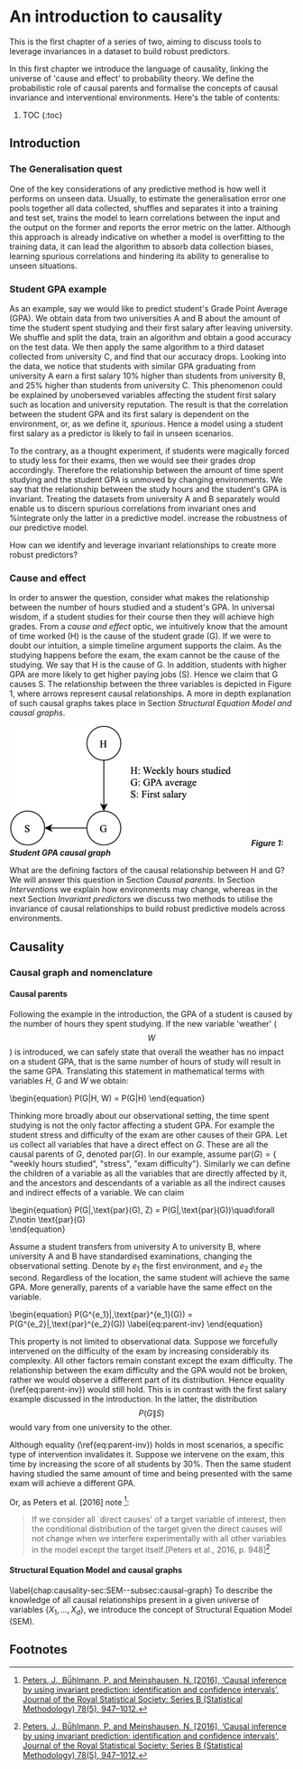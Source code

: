 # An introduction to causality

This is the first chapter of a series of two, aiming to discuss tools to leverage invariances in a dataset to build robust predictors. 

In this first chapter we introduce the language of causality, linking the universe of 'cause and effect' to probability theory. We define the probabilistic role of causal parents and formalise the concepts of causal invariance and interventional environments.
Here's the table of contents:

1. TOC
{:toc}

## Introduction
### The Generalisation quest

One of the key considerations of any predictive method is how well it performs on unseen data. Usually, to estimate the generalisation error one pools together all data collected, shuffles and separates it into a training and test set, trains the model to learn correlations between the input and the output on the former and reports the error metric on the latter. Although this approach is already indicative on whether a model is overfitting to the training data, it can lead the algorithm to absorb data collection biases, learning spurious correlations and hindering its ability to generalise to unseen situations. 

### Student GPA example
As an example, say we would like to predict student's Grade Point Average (GPA). We obtain data from two universities A and B about the amount of time the student spent studying and their first salary after leaving university. We shuffle and split the data, train an algorithm and obtain a good accuracy on the test data. We then apply the same algorithm to a third dataset collected from university C, and find that our accuracy drops. Looking into the data, we notice that students with similar GPA graduating from university A earn a first salary 10\% higher than students from university B, and 25\% higher than students from university C. This phenomenon could be explained by unoberseved variables affecting the student first salary such as location and university reputation. The result is that the correlation between the student GPA and its first salary is dependent on the environment, or, as we define it, *spurious*. Hence a model using a student first salary as a predictor is likely to fail in unseen scenarios. 

To the contrary, as a thought experiment, if students were magically forced to study less for their exams, then we would see their grades drop accordingly. Therefore the relationship between the amount of time spent studying and the student GPA is unmoved by changing environments. We say that the relationship between the study hours and the student's GPA is invariant. Treating the datasets from university A and B separately would enable us to discern spurious correlations from invariant ones and %integrate only the latter in a predictive model.
increase the robustness of our predictive model.


How can we identify and leverage invariant relationships to create more robust predictors?

### Cause and effect
In order to answer the question, consider what makes the relationship between the number of hours studied and a student's GPA. In universal wisdom, if a student studies for their course then they will achieve high grades. From a *cause and effect* optic, we intuitively know that the amount of time worked (H) is the cause of the student grade (G). If we were to doubt our intuition, a simple timeline argument supports the claim. As the studying happens before the exam, the exam cannot be the cause of the studying. We say that H is the cause of G. In addition, students with higher GPA are more likely to get higher paying jobs (S). Hence we claim that G causes S. The relationship between the three variables is depicted in Figure 1, where arrows represent causal relationships. A more in depth explanation of such causal graphs takes place in Section *Structural Equation Model and causal graphs*. 

![Student GPA causal graph](../images/2020-11-07-causality/ISO_figures-Page-1-intro-fig.jpg)
__*Figure 1: Student GPA causal graph*__

What are the defining factors of the causal relationship between H and G? We will answer this question in Section *Causal parents*. In Section *Interventions* we explain how environments may change, whereas in the next Section *Invariant predictors* we discuss two methods to utilise the invariance of causal relationships to build robust predictive models across environments.

## Causality
### Causal graph and nomenclature
#### Causal parents
Following the example in the introduction, the GPA of a student is caused by the number of hours they spent studying. If the new variable 'weather' ($$W$$) is introduced, we can safely state that overall the weather has no impact on a student GPA, that is the same number of hours of study will result in the same GPA. Translating this statement in mathematical terms with variables $H$, $G$ and $W$ we obtain:

\begin{equation}
    P(G|H, W) = P(G|H) 
\end{equation}

Thinking more broadly about our observational setting, the time spent studying is not the only factor affecting a student GPA. For example the student stress and difficulty of the exam are other causes of their GPA. Let us collect all variables that have a direct effect on $G$. These are all the causal parents of $G$, denoted $\text{par}(G)$. In our example, assume $\text{par}(G)=\{$ "weekly hours studied", "stress", "exam difficulty"$\}$. Similarly we can define the children of a variable as all the variables that are directly affected by it, and the ancestors and descendants of a variable as all the indirect causes and indirect effects of a variable. We can claim

\begin{equation}
    P(G|\,\text{par}(G), Z) = P(G|\,\text{par}(G))\quad\forall Z\notin \text{par}(G)  
\end{equation}


Assume a student transfers from university A to university B, where university A and B have standardised examinations, changing the observational setting. Denote by $e_1$ the first environment, and $e_2$ the second. Regardless of the location, the same student will achieve the same GPA. More generally, parents of a variable have the same effect on the variable. 

\begin{equation}
    P(G^{e_1}|\,\text{par}^{e_1}(G)) = P(G^{e_2}|\,\text{par}^{e_2}(G))
\label{eq:parent-inv}
\end{equation}

This property is not limited to observational data. Suppose we forcefully intervened on the difficulty of the exam by increasing considerably its complexity. All other factors remain constant except the exam difficulty. The relationship between the exam difficulty and the GPA would not be broken, rather we would observe a different part of its distribution. Hence equality (\ref{eq:parent-inv}) would still hold. This is in contrast with the first salary example discussed in the introduction. In the latter, the distribution $$P(G\|S)$$ would vary from one university to the other.

Although equality (\ref{eq:parent-inv}) holds in most scenarios, a specific type of intervention invalidates it. Suppose we intervene on the exam, this time by increasing the score of all students by 30\%. Then the same student having studied the same amount of time and being presented with the same exam will achieve a different GPA.

Or, as Peters et al. [2016] note [^1]:
>If we consider all `direct causes' of a target variable of interest, then the conditional distribution of the target given the direct causes will not change when we interfere experimentally with all other variables in the model except the target itself.[Peters et al., 2016, p. 948][^1]

#### Structural Equation Model and causal graphs
\label{chap:causality-sec:SEM--subsec:causal-graph}
To describe the knowledge of all causal relationships present in a given universe of variables $\{X_1,...,X_d\}$, we introduce the concept of Structural Equation Model (SEM).

## Footnotes

[^1]: [Peters, J., Bü̈hlmann, P. and Meinshausen, N. [2016], ‘Causal inference by using invariant prediction: identification and confidence intervals’, Journal of the Royal Statistical Society: Series B (Statistical Methodology) 78(5), 947–1012.](https://rss.onlinelibrary.wiley.com/doi/abs/10.1111/rssb.12167)